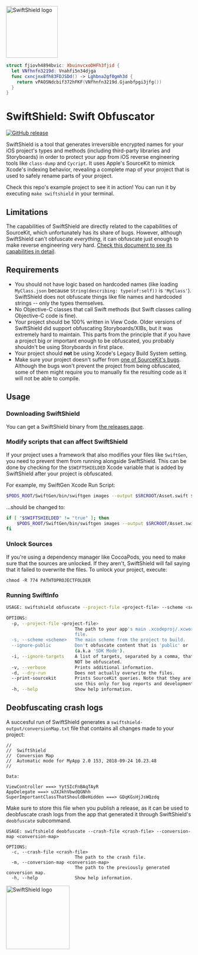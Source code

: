 <img src="http://i.imgur.com/0ksj7Gh.png" alt="SwiftShield logo" height="140" >

```swift
struct fjiovh4894bvic: XbuinvcxoDHFh3fjid {
  let VNfhnfn3219d: Vnahfi5n34djga
  func cxncjnx8fh83FDJSDd() -> Lghbna2gf0gmh3d {
    return vPAOSNdcbif372hFKF(VNfhnfn3219d.Gjanbfpgi3jfg())
  }
}
```

# SwiftShield: Swift Obfuscator

[![GitHub release](https://img.shields.io/github/tag/rockbruno/swiftshield.svg)](https://github.com/rockbruno/swiftshield/releases)

SwiftShield is a tool that generates irreversible encrypted names for your iOS project's types and methods (including third-party libraries and Storyboards) in order to protect your app from iOS reverse engineering tools like `class-dump` and `Cycript`. It uses Apple's SourceKit to mimick Xcode's indexing behavior, revealing a complete map of your project that is used to safely rename parts of your project. 

Check this repo's example project to see it in action! You can run it by executing `make swiftshield` in your terminal.

## Limitations

The capabilities of SwiftShield are directly related to the capabilities of SourceKit, which unfortunately has its share of bugs. However, although SwiftShield can't obfuscate *everything*, it can obfuscate just enough to make reverse engineering very hard. [Check this document to see its capabilities in detail](SOURCEKITISSUES.md).

## Requirements

- You should not have logic based on hardcoded names (like loading `MyClass.json` because `String(describing: type(of:self))` is `'MyClass'`). SwiftShield does not obfuscate things like file names and hardcoded strings -- only the types themselves.
- No Objective-C classes that call Swift methods (but Swift classes calling Objective-C code is fine).
- Your project should be 100% written in View Code. Older versions of SwiftShield did support obfuscating Storyboards/XIBs, but it was extremely hard to maintain. This parts from the principle that if you have a project big or important enough to be obfuscated, you probably shouldn't be using Storyboards in first place.
- Your project should **not** be using Xcode's Legacy Build System setting.
- Make sure your project doesn't suffer from [one of SourceKit's bugs](SOURCEKITISSUES.md). Although the bugs won't prevent the project from being obfuscated, some of them might require you to manually fix the resulting code as it will not be able to compile.

## Usage

### Downloading SwiftShield

You can get a SwiftShield binary from [the releases page](https://github.com/rockbruno/swiftshield/releases).

### Modify scripts that can affect SwiftShield

If your project uses a framework that also modifies your files like `SwiftGen`, you need to prevent them from running alongside SwiftShield. This can be done by checking for the `$SWIFTSHIELDED` Xcode variable that is added by SwiftShield after your project is obfuscated.

For example, my SwiftGen Xcode Run Script:

```bash
$PODS_ROOT/SwiftGen/bin/swiftgen images --output $SRCROOT/Asset.swift $SRCROOT/Assets.xcassets
```
...should be changed to:

```bash
if [ "$SWIFTSHIELDED" != "true" ]; then
    $PODS_ROOT/SwiftGen/bin/swiftgen images --output $SRCROOT/Asset.swift $SRCROOT/Assets.xcassets
fi
```

### Unlock Sources

If you're using a dependency manager like CocoaPods, you need to make sure that the sources are unlocked. If they aren't, SwiftShield will fail saying that it failed to overwrite the files. To unlock your project, execute:

`chmod -R 774 PATHTOPROJECTFOLDER`

### Running SwiftInfo

```bash
USAGE: swiftshield obfuscate --project-file <project-file> --scheme <scheme> [--ignore-public] [--ignore-targets] [--verbose] [--dry-run] [--print-sourcekit]

OPTIONS:
  -p, --project-file <project-file>
                          The path to your app's main .xcodeproj/.xcworkspace
                          file. 
  -s, --scheme <scheme>   The main scheme from the project to build. 
  --ignore-public         Don't obfuscate content that is 'public' or 'open'
                          (a.k.a 'SDK Mode'). 
  -i, --ignore-targets    A list of targets, separated by a comma, that should
                          NOT be obfuscated. 
  -v, --verbose           Prints additional information. 
  -d, --dry-run           Does not actually overwrite the files. 
  --print-sourcekit       Prints SourceKit queries. Note that they are huge, so
                          use this only for bug reports and development! 
  -h, --help              Show help information.
```

## Deobfuscating crash logs

A succesful run of SwiftShield generates a `swiftshield-output/conversionMap.txt` file that contains all changes made to your project:

```
//
//  SwiftShield
//  Conversion Map
//  Automatic mode for MyApp 2.0 153, 2018-09-24 10.23.48
//

Data:

ViewController ===> YytSIcFnBAqTAyR
AppDelegate ===> uJXJkhVbwdQGNhh
SuperImportantClassThatShouldBeHidden ===> GDqKGsHjJsWQzdq
```

Make sure to store this file when you publish a release, as it can be used to deobfuscate crash logs from the app that generated it through SwiftShield's `deobfuscate` subcommand.

```
USAGE: swiftshield deobfuscate --crash-file <crash-file> --conversion-map <conversion-map>

OPTIONS:
  -c, --crash-file <crash-file>
                          The path to the crash file. 
  -m, --conversion-map <conversion-map>
                          The path to the previously generated conversion map. 
  -h, --help              Show help information.
```

<img src="https://i.imgur.com/qMKy84P.png" alt="SwiftShield logo" height="172">
